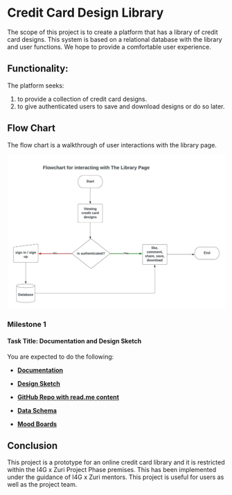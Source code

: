 # Credit Card Design Library

The scope of this project is to create a platform that has a library of credit card designs. This system is based on a relational database with the library and user functions. We hope to provide a comfortable user experience.

## Functionality:

The platform seeks:
1.	to provide a collection of credit card designs.
2.	to give authenticated users to save and download designs or do so later.


## Flow Chart

The flow chart is a walkthrough of user interactions with the library page.
<p align="center">
  <img src="https://github.com/Desmonlixo/cc_gen/blob/main/Milestone_1/Library_page_flow_chart/Library_page_flowchart_TeamLarkw2.jpeg" alt="flowchart_library_page">
</p>




###  Milestone 1
#### Task Title: Documentation and Design Sketch
You are expected to do the following: 

* **[Documentation](#)** 

* **[Design Sketch](#)**

* **[GitHub Repo with read.me content]()** 

* **[Data Schema](https://github.com/Desmonlixo/cc_gen/blob/main/Milestone_1/Data_Schema/data_schema_TeamLarkw2.jpeg)**

* **[Mood Boards](#)**









## Conclusion
This project is a prototype for an online credit card library and it is restricted within the I4G x Zuri Project Phase premises. This has been implemented under the guidance of I4G x Zuri mentors. This project is useful for users as well as the project team.
